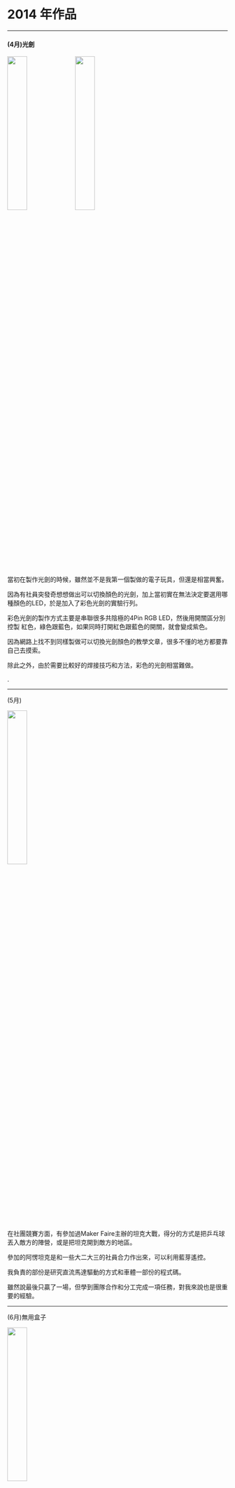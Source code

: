 # 2014 年作品

---

#### \(4月\)光劍

<img src="https://lh4.googleusercontent.com/FrHRGPr5cI1IAw6ozOEDTjGQzeGfTmJjcOZ0eiHdvfDxIPHE6iHq0MvjG_Y_--zI9TMT-Udg7ZEdkIQz1wQ6CyrFQfM1rmWRxbPcMt8FghevyQXAWxsiKSjhN9kj0ED_XBJII7xdhzF2Vocz" width="30%" height="30%">

<img src="https://lh6.googleusercontent.com/5PFQmmtZEGVo7tUMm0SgA1uCKMBO4Ji74n0RVXt15OqbVHEbLoMy_162XGmLDdr5VxXijktE5f8-iVd4UV3LnmPw6UPQzrzfje8-HKBJEikk_H0HvZ0zO-RJ8kqvtLldC-TEE1N9WcDSYHLY" width="30%" height="30%">


當初在製作光劍的時候，雖然並不是我第一個製做的電子玩具，但還是相當興奮。

因為有社員突發奇想想做出可以切換顏色的光劍，加上當初實在無法決定要選用哪種顏色的LED，於是加入了彩色光劍的實驗行列。

彩色光劍的製作方式主要是串聯很多共陰極的4Pin RGB LED，然後用開關區分別控製 紅色，綠色跟藍色，如果同時打開紅色跟藍色的開關，就會變成紫色。

因為網路上找不到同樣製做可以切換光劍顏色的教學文章，很多不懂的地方都要靠自己去摸索。

除此之外，由於需要比較好的焊接技巧和方法，彩色的光劍相當難做。

.

---

\(5月\)

<img src="https://lh4.googleusercontent.com/O2rBAztkmdZ3uieQzhtZs7CZURKKNdBVZ4y6Kzu735INhQeAySWsM7IZHRJ83EdEqgBza2d6t7JVpHUYoWZvjODOl0VnKmIpe_Mw2XU4Hfd3yqxIyycBafZHjG0ui7xZc9R_GqnIwHxgGRGg" width="30%" height="30%">

在社團競賽方面，有參加過Maker Faire主辦的坦克大戰，得分的方式是把乒乓球丟入敵方的陣營，或是把坦克開到敵方的地區。

參加的阿愣坦克是和一些大二大三的社員合力作出來，可以利用藍芽遙控。

我負責的部份是研究直流馬達驅動的方式和車體一部份的程式碼。

雖然說最後只贏了一場，但學到團隊合作和分工完成一項任務，對我來說也是很重要的經驗。

---

\(6月\)無用盒子

<img src="https://lh3.googleusercontent.com/LGBdUjjG4TcWdb7zAcBmMEMbyOfUhlAm2oY0obfaz86NsVAkhU_DaclB_vuid_gC-cCGl3zSYJlqpcacQ91vMj0B7FojFZ2XCQk2VPo3SOmxA_JPAE6NX5Md4LENjdQdaSUwcIUkABFANXwh" width="30%" height="30%">

Arduino方面，最近在網路上看到日本網友做了一個Useless Box，因為加上了臉部表情，看起來特別的生動，也很可愛。

最近自己也做出了一個。不過雖然有教學影片，但作者沒有提供程式碼不說，成品也不是用Arduino來完成，大部分還是得靠自己到處蒐集相關資料。

加上買來的16\*32矩陣顯示器只提供了8051的程式碼，所以只能參考說明書裡的電路圖，和網路上IC的DataSheet來完成。雖然說花了好長一段時間知道如何使用這塊矩陣顯示器，但做完之後還蠻有成就感的。

.

[**http://blog.udn.com/andy840119/14524391**](http://blog.udn.com/andy840119/14524391)

之後教學在這裡

.

---

#### \(8月\) LeapMotion + 機械手臂

.

---



